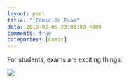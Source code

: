 ```yaml
---
layout: post
title: "[Comic]On Exam"
data: 2019-02-05 23:00:00 +800
comments: true
categories: [Comic]
---
```


For students, exams are exciting things. 

![](/MyBlog/images/mypaint-onexam.png)
